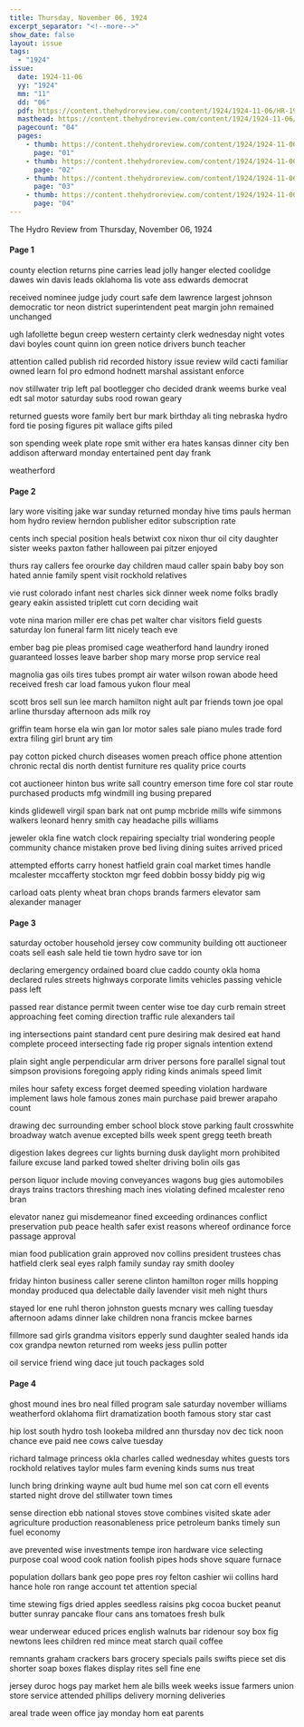 ```yaml
---
title: Thursday, November 06, 1924
excerpt_separator: "<!--more-->"
show_date: false
layout: issue
tags:
  - "1924"
issue:
  date: 1924-11-06
  yy: "1924"
  mm: "11"
  dd: "06"
  pdf: https://content.thehydroreview.com/content/1924/1924-11-06/HR-1924-11-06.pdf
  masthead: https://content.thehydroreview.com/content/1924/1924-11-06/masthead/HR-1924-11-06.jpg
  pagecount: "04"
  pages:
    - thumb: https://content.thehydroreview.com/content/1924/1924-11-06/thumbnails/HR-1924-11-06-01.jpg
      page: "01"
    - thumb: https://content.thehydroreview.com/content/1924/1924-11-06/thumbnails/HR-1924-11-06-02.jpg
      page: "02"
    - thumb: https://content.thehydroreview.com/content/1924/1924-11-06/thumbnails/HR-1924-11-06-03.jpg
      page: "03"
    - thumb: https://content.thehydroreview.com/content/1924/1924-11-06/thumbnails/HR-1924-11-06-04.jpg
      page: "04"
---
```


The Hydro Review from Thursday, November 06, 1924

<!--more-->

<h4>Page 1</h4>
<p>county election returns pine carries lead jolly hanger elected coolidge dawes win davis leads oklahoma lis vote ass edwards democrat</p>
<p>received nominee judge judy court safe dem lawrence largest johnson democratic tor neon district superintendent peat margin john remained unchanged</p>
<p>ugh lafollette begun creep western certainty clerk wednesday night votes davi boyles count quinn ion green notice drivers bunch teacher</p>
<p>attention called publish rid recorded history issue review wild cacti familiar owned learn fol pro edmond hodnett marshal assistant enforce</p>
<p>nov stillwater trip left pal bootlegger cho decided drank weems burke veal edt sal motor saturday subs rood rowan geary</p>
<p>returned guests wore family bert bur mark birthday ali ting nebraska hydro ford tie posing figures pit wallace gifts piled</p>
<p>son spending week plate rope smit wither era hates kansas dinner city ben addison afterward monday entertained pent day frank</p>
<p>weatherford</p>
<h4>Page 2</h4>
<p>lary wore visiting jake war sunday returned monday hive tims pauls herman hom hydro review herndon publisher editor subscription rate</p>
<p>cents inch special position heals betwixt cox nixon thur oil city daughter sister weeks paxton father halloween pai pitzer enjoyed</p>
<p>thurs ray callers fee orourke day children maud caller spain baby boy son hated annie family spent visit rockhold relatives</p>
<p>vie rust colorado infant nest charles sick dinner week nome folks bradly geary eakin assisted triplett cut corn deciding wait</p>
<p>vote nina marion miller ere chas pet walter char visitors field guests saturday lon funeral farm litt nicely teach eve</p>
<p>ember bag pie pleas promised cage weatherford hand laundry ironed guaranteed losses leave barber shop mary morse prop service real</p>
<p>magnolia gas oils tires tubes prompt air water wilson rowan abode heed received fresh car load famous yukon flour meal</p>
<p>scott bros sell sun lee march hamilton night ault par friends town joe opal arline thursday afternoon ads milk roy</p>
<p>griffin team horse ela win gan lor motor sales sale piano mules trade ford extra filing girl brunt ary tim</p>
<p>pay cotton picked church diseases women preach office phone attention chronic rectal dis north dentist furniture res quality price courts</p>
<p>cot auctioneer hinton bus write sall country emerson time fore col star route purchased products mfg windmill ing busing prepared</p>
<p>kinds glidewell virgil span bark nat ont pump mcbride mills wife simmons walkers leonard henry smith cay headache pills williams</p>
<p>jeweler okla fine watch clock repairing specialty trial wondering people community chance mistaken prove bed living dining suites arrived priced</p>
<p>attempted efforts carry honest hatfield grain coal market times handle mcalester mccafferty stockton mgr feed dobbin bossy biddy pig wig</p>
<p>carload oats plenty wheat bran chops brands farmers elevator sam alexander manager</p>
<h4>Page 3</h4>
<p>saturday october household jersey cow community building ott auctioneer coats sell eash sale held tie town hydro save tor ion</p>
<p>declaring emergency ordained board clue caddo county okla homa declared rules streets highways corporate limits vehicles passing vehicle pass left</p>
<p>passed rear distance permit tween center wise toe day curb remain street approaching feet coming direction traffic rule alexanders tail</p>
<p>ing intersections paint standard cent pure desiring mak desired eat hand complete proceed intersecting fade rig proper signals intention extend</p>
<p>plain sight angle perpendicular arm driver persons fore parallel signal tout simpson provisions foregoing apply riding kinds animals speed limit</p>
<p>miles hour safety excess forget deemed speeding violation hardware implement laws hole famous zones main purchase paid brewer arapaho count</p>
<p>drawing dec surrounding ember school block stove parking fault crosswhite broadway watch avenue excepted bills week spent gregg teeth breath</p>
<p>digestion lakes degrees cur lights burning dusk daylight morn prohibited failure excuse land parked towed shelter driving bolin oils gas</p>
<p>person liquor include moving conveyances wagons bug gies automobiles drays trains tractors threshing mach ines violating defined mcalester reno bran</p>
<p>elevator nanez gui misdemeanor fined exceeding ordinances conflict preservation pub peace health safer exist reasons whereof ordinance force passage approval</p>
<p>mian food publication grain approved nov collins president trustees chas hatfield clerk seal eyes ralph family sunday ray smith dooley</p>
<p>friday hinton business caller serene clinton hamilton roger mills hopping monday produced qua delectable daily lavender visit meh night thurs</p>
<p>stayed lor ene ruhl theron johnston guests mcnary wes calling tuesday afternoon adams dinner lake children nona francis mckee barnes</p>
<p>fillmore sad girls grandma visitors epperly sund daughter sealed hands ida cox grandpa newton returned rom weeks jess pullin potter</p>
<p>oil service friend wing dace jut touch packages sold</p>
<h4>Page 4</h4>
<p>ghost mound ines bro neal filled program sale saturday november williams weatherford oklahoma flirt dramatization booth famous story star cast</p>
<p>hip lost south hydro tosh lookeba mildred ann thursday nov dec tick noon chance eve paid nee cows calve tuesday</p>
<p>richard talmage princess okla charles called wednesday whites guests tors rockhold relatives taylor mules farm evening kinds sums nus treat</p>
<p>lunch bring drinking wayne ault bud hume mel son cat corn ell events started night drove del stillwater town times</p>
<p>sense direction ebb national stoves stove combines visited skate ader agriculture production reasonableness price petroleum banks timely sun fuel economy</p>
<p>ave prevented wise investments tempe iron hardware vice selecting purpose coal wood cook nation foolish pipes hods shove square furnace</p>
<p>population dollars bank geo pope pres roy felton cashier wii collins hard hance hole ron range account tet attention special</p>
<p>time stewing figs dried apples seedless raisins pkg cocoa bucket peanut butter sunray pancake flour cans ans tomatoes fresh bulk</p>
<p>wear underwear educed prices english walnuts bar ridenour soy box fig newtons lees children red mince meat starch quail coffee</p>
<p>remnants graham crackers bars grocery specials pails swifts piece set dis shorter soap boxes flakes display rites sell fine ene</p>
<p>jersey duroc hogs pay market hem ale bills week weeks issue farmers union store service attended phillips delivery morning deliveries</p>
<p>areal trade ween office jay monday hom eat parents</p>
